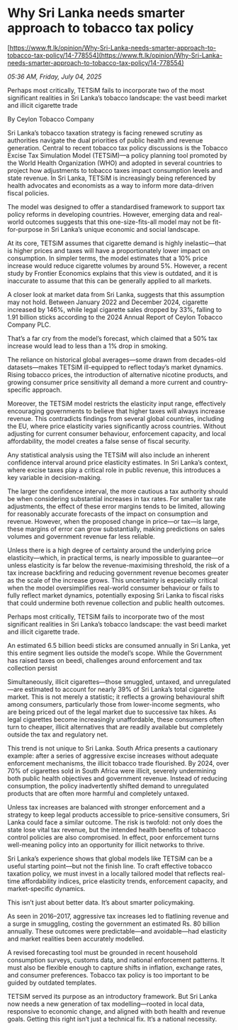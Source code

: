 # Why Sri Lanka needs smarter approach to tobacco tax policy

[https://www.ft.lk/opinion/Why-Sri-Lanka-needs-smarter-approach-to-tobacco-tax-policy/14-778554](https://www.ft.lk/opinion/Why-Sri-Lanka-needs-smarter-approach-to-tobacco-tax-policy/14-778554)

*05:36 AM, Friday, July 04, 2025*

Perhaps most critically, TETSiM fails to incorporate two of the most significant realities in Sri Lanka’s tobacco landscape: the vast beedi market and illicit cigarette trade

By Ceylon Tobacco Company

Sri Lanka’s tobacco taxation strategy is facing renewed scrutiny as authorities navigate the dual priorities of public health and revenue generation. Central to recent tobacco tax policy discussions is the Tobacco Excise Tax Simulation Model (TETSiM)—a policy planning tool promoted by the World Health Organization (WHO) and adopted in several countries to project how adjustments to tobacco taxes impact consumption levels and state revenue. In Sri Lanka, TETSiM is increasingly being referenced by health advocates and economists as a way to inform more data-driven fiscal policies.

The model was designed to offer a standardised framework to support tax policy reforms in developing countries. However, emerging data and real-world outcomes suggests that this one-size-fits-all model may not be fit-for-purpose in Sri Lanka’s unique economic and social landscape.

At its core, TETSiM assumes that cigarette demand is highly inelastic—that is higher prices and taxes will have a proportionately lower impact on consumption. In simpler terms, the model estimates that a 10% price increase would reduce cigarette volumes by around 5%. However, a recent study by Frontier Economics explains that this view is outdated, and it is inaccurate to assume that this can be generally applied to all markets.

A closer look at market data from Sri Lanka, suggests that this assumption may not hold. Between January 2022 and December 2024, cigarette increased by 146%, while legal cigarette sales dropped by 33%, falling to 1.91 billion sticks according to the 2024 Annual Report of Ceylon Tobacco Company PLC.

That’s a far cry from the model’s forecast, which claimed that a 50% tax increase would lead to less than a 1% drop in smoking.

The reliance on historical global averages—some drawn from decades-old datasets—makes TETSiM ill-equipped to reflect today’s market dynamics. Rising tobacco prices, the introduction of alternative nicotine products, and growing consumer price sensitivity all demand a more current and country-specific approach.

Moreover, the TETSiM model restricts the elasticity input range, effectively encouraging governments to believe that higher taxes will always increase revenue. This contradicts findings from several global countries, including the EU, where price elasticity varies significantly across countries. Without adjusting for current consumer behaviour, enforcement capacity, and local affordability, the model creates a false sense of fiscal security.

Any statistical analysis using the TETSiM will also include an inherent confidence interval around price elasticity estimates. In Sri Lanka’s context, where excise taxes play a critical role in public revenue, this introduces a key variable in decision-making.

The larger the confidence interval, the more cautious a tax authority should be when considering substantial increases in tax rates. For smaller tax rate adjustments, the effect of these error margins tends to be limited, allowing for reasonably accurate forecasts of the impact on consumption and revenue. However, when the proposed change in price—or tax—is large, these margins of error can grow substantially, making predictions on sales volumes and government revenue far less reliable.

Unless there is a high degree of certainty around the underlying price elasticity—which, in practical terms, is nearly impossible to guarantee—or unless elasticity is far below the revenue-maximising threshold, the risk of a tax increase backfiring and reducing government revenue becomes greater as the scale of the increase grows. This uncertainty is especially critical when the model oversimplifies real-world consumer behaviour or fails to fully reflect market dynamics, potentially exposing Sri Lanka to fiscal risks that could undermine both revenue collection and public health outcomes.

Perhaps most critically, TETSiM fails to incorporate two of the most significant realities in Sri Lanka’s tobacco landscape: the vast beedi market and illicit cigarette trade.

An estimated 6.5 billion beedi sticks are consumed annually in Sri Lanka, yet this entire segment lies outside the model’s scope. While the Government has raised taxes on beedi, challenges around enforcement and tax collection persist

Simultaneously, illicit cigarettes—those smuggled, untaxed, and unregulated—are estimated to account for nearly 39% of Sri Lanka’s total cigarette market. This is not merely a statistic; it reflects a growing behavioural shift among consumers, particularly those from lower-income segments, who are being priced out of the legal market due to successive tax hikes. As legal cigarettes become increasingly unaffordable, these consumers often turn to cheaper, illicit alternatives that are readily available but completely outside the tax and regulatory net.

This trend is not unique to Sri Lanka. South Africa presents a cautionary example: after a series of aggressive excise increases without adequate enforcement mechanisms, the illicit tobacco trade flourished. By 2024, over 70% of cigarettes sold in South Africa were illicit, severely undermining both public health objectives and government revenue. Instead of reducing consumption, the policy inadvertently shifted demand to unregulated products that are often more harmful and completely untaxed.

Unless tax increases are balanced with stronger enforcement and a strategy to keep legal products accessible to price-sensitive consumers, Sri Lanka could face a similar outcome. The risk is twofold: not only does the state lose vital tax revenue, but the intended health benefits of tobacco control policies are also compromised. In effect, poor enforcement turns well-meaning policy into an opportunity for illicit networks to thrive.

Sri Lanka’s experience shows that global models like TETSiM can be a useful starting point—but not the finish line. To craft effective tobacco taxation policy, we must invest in a locally tailored model that reflects real-time affordability indices, price elasticity trends, enforcement capacity, and market-specific dynamics.

This isn’t just about better data. It’s about smarter policymaking.

As seen in 2016–2017, aggressive tax increases led to flatlining revenue and a surge in smuggling, costing the government an estimated Rs. 80 billion annually. These outcomes were predictable—and avoidable—had elasticity and market realities been accurately modelled.

A revised forecasting tool must be grounded in recent household consumption surveys, customs data, and national enforcement patterns. It must also be flexible enough to capture shifts in inflation, exchange rates, and consumer preferences. Tobacco tax policy is too important to be guided by outdated templates.

TETSiM served its purpose as an introductory framework. But Sri Lanka now needs a new generation of tax modelling—rooted in local data, responsive to economic change, and aligned with both health and revenue goals. Getting this right isn’t just a technical fix. It’s a national necessity.

